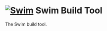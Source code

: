 # [![Swim](https://docs.swimos.org/readme/breach-marlin-blue-wide.svg)](https://www.swimos.org) Swim Build Tool

The Swim build tool.
